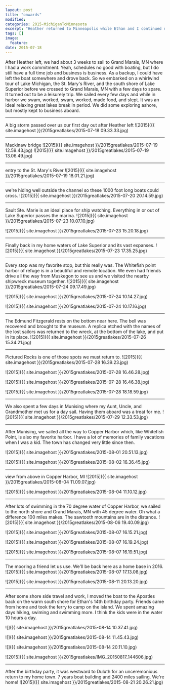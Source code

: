 ```yaml
---
layout: post
title: "onwards"
modified:
categories: 2015-MichiganToMinnesota
excerpt: "Heather returned to Minneapolis while Ethan and I continued north by boat"
tags: []
image:
  feature:
date: 2015-07-18
---
```


After Heather left, we had about 3 weeks to sail to Grand Marais, MN where I had a work commitment. Yeah, schedules no good with boating, but I do still have a full time job and business is business. As a backup, I could have left the boat somewhere and drove back. So we embarked on a whirlwind tour of Lake Michigan, the St. Mary's River, and the south shore of Lake Superior before we crossed to Grand Marais, MN with a few days to spare. It turned out to be a leisurely trip. We sailed every few days and while in harbor we swam, worked, swam, worked, made food, and slept. It was an ideal relaxing great lakes break in period. We did some exploring ashore, but mostly kept to business aboard. 

-----

A big storm passed over us our first day out after Heather left
![2015]({{ site.imagehost }}/2015greatlakes/2015-07-18 09.33.33.jpg)

-----
Mackinaw bridge
![2015]({{ site.imagehost }}/2015greatlakes/2015-07-19 12.59.43.jpg)
![2015]({{ site.imagehost }}/2015greatlakes/2015-07-19 13.06.49.jpg)

-----

entry to the St. Mary's River
![2015]({{ site.imagehost }}/2015greatlakes/2015-07-19 18.01.21.jpg)

----

we're hiding well outside the channel so these 1000 foot long boats could cross.
![2015]({{ site.imagehost }}/2015greatlakes/2015-07-20 20.14.59.jpg)

-----
Sault Ste. Marie is an ideal place for ship watching. Everything in or out of Lake Superior passes the marina. 
![2015]({{ site.imagehost }}/2015greatlakes/2015-07-23 10.07.10.jpg)

![2015]({{ site.imagehost }}/2015greatlakes/2015-07-23 15.20.18.jpg)

-----

Finally back in my home waters of Lake Superior and its vast expanses.
![2015]({{ site.imagehost }}/2015greatlakes/2015-07-23 17.35.25.jpg)

----

Every stop was my favorite stop, but this really was. The Whitefish point harbor of refuge is in a beautiful and remote location. We even had friends drive all the way from Muskegon to see us and we visited the nearby shipwreck museum together.
![2015]({{ site.imagehost }}/2015greatlakes/2015-07-24 09.17.49.jpg)

![2015]({{ site.imagehost }}/2015greatlakes/2015-07-24 10.14.27.jpg)

![2015]({{ site.imagehost }}/2015greatlakes/2015-07-24 10.17.16.jpg)

-----

The Edmund Fitzgerald rests on the bottom near here. The bell was recovered and brought to the museum. A replica etched with the names of the lost sailors was returned to the wreck, at the bottom of the lake, and put in its place. 
![2015]({{ site.imagehost }}/2015greatlakes/2015-07-26 15.34.21.jpg)

-----

Pictured Rocks is one of those spots we must return to. 
![2015]({{ site.imagehost }}/2015greatlakes/2015-07-28 16.39.23.jpg)

![2015]({{ site.imagehost }}/2015greatlakes/2015-07-28 16.46.28.jpg)

![2015]({{ site.imagehost }}/2015greatlakes/2015-07-28 16.46.38.jpg)

![2015]({{ site.imagehost }}/2015greatlakes/2015-07-28 18.18.59.jpg)

-----

We also spent a few days in Munising where my Aunt, Uncle, and Grandmother met us for a day sail. Having them aboard was a treat for me.
![2015]({{ site.imagehost }}/2015greatlakes/2015-07-29 12.33.53.jpg)

------

After Munising, we sailed all the way to Copper Harbor which, like Whitefish Point, is also my favorite harbor. I have a lot of memories of family vacations when I was a kid. The town has changed very little since then.

![2015]({{ site.imagehost }}/2015greatlakes/2015-08-01 20.51.13.jpg)

![2015]({{ site.imagehost }}/2015greatlakes/2015-08-02 16.36.45.jpg)

-----

view from above in Copper Harbor, MI
![2015]({{ site.imagehost }}/2015greatlakes/2015-08-04 11.09.07.jpg)

![2015]({{ site.imagehost }}/2015greatlakes/2015-08-04 11.10.12.jpg)

-----

After lots of swimming in the 70 degree water of Copper Harbor, we sailed to the north shore and Grand Marais, MN with 45 degree water. Oh what a difference 100 miles makes. The sawtooth mountains are in the distance.
![2015]({{ site.imagehost }}/2015greatlakes/2015-08-06 19.40.09.jpg)

![2015]({{ site.imagehost }}/2015greatlakes/2015-08-07 16.15.21.jpg)

![2015]({{ site.imagehost }}/2015greatlakes/2015-08-07 16.19.24.jpg)

![2015]({{ site.imagehost }}/2015greatlakes/2015-08-07 16.19.51.jpg)

-----

The mooring a friend let us use. We'll be back here as a home base in 2016.
![2015]({{ site.imagehost }}/2015greatlakes/2015-08-07 17.13.08.jpg)

![2015]({{ site.imagehost }}/2015greatlakes/2015-08-11 20.13.20.jpg)

-----

After some shore side travel and work, I moved the boat to the Apostles back on the warm south shore for Ethan's 14th birthday party. Friends came from home and took the ferry to camp on the island. We spent amazing days hiking, swiming and swimming more. I think the kids were in the water 10 hours a day.

![]({{ site.imagehost }}/2015greatlakes/2015-08-14 10.37.41.jpg)

![]({{ site.imagehost }}/2015greatlakes/2015-08-14 11.45.43.jpg)

![]({{ site.imagehost }}/2015greatlakes/2015-08-14 20.11.10.jpg)

![2015]({{ site.imagehost }}/2015greatlakes/IMG_20150817_144606.jpg)

-----

After the birthday party, it was westward to Duluth for an unceremonious return to my home town. 7 years boat building and 2400 miles sailing. We're home! 
![2015]({{ site.imagehost }}/2015greatlakes/2015-08-21 20.26.21.jpg)

